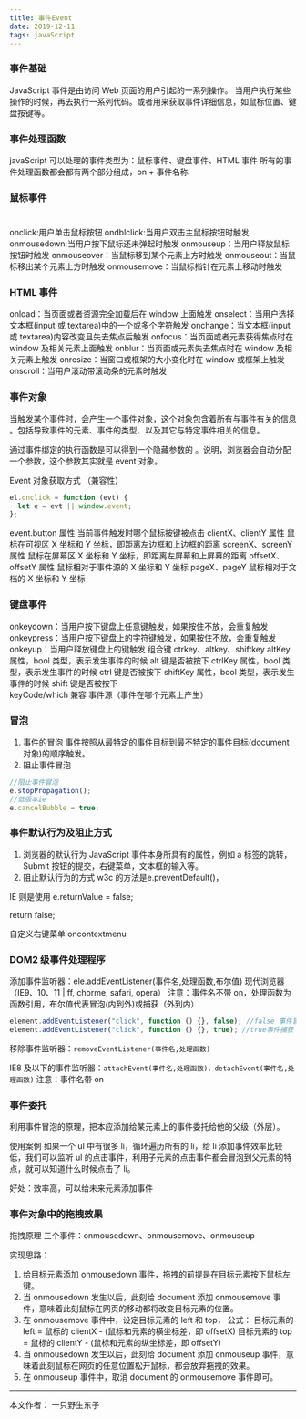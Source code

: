```yaml
---
title: 事件Event
date: 2019-12-11
tags: javaScript
---
```


### 事件基础

JavaScript 事件是由访问 Web 页面的用户引起的一系列操作。
当用户执行某些操作的时候，再去执行一系列代码。或者用来获取事件详细信息，如鼠标位置、键盘按键等。

### 事件处理函数

javaScript 可以处理的事件类型为：鼠标事件、键盘事件、HTML 事件
所有的事件处理函数都会都有两个部分组成，on + 事件名称

<!--more--> 

### 鼠标事件
#
onclick:用户单击鼠标按钮
ondblclick:当用户双击主鼠标按钮时触发
onmousedown:当用户按下鼠标还未弹起时触发
onmouseup：当用户释放鼠标按钮时触发
onmouseover：当鼠标移到某个元素上方时触发
onmouseout：当鼠标移出某个元素上方时触发
onmousemove：当鼠标指针在元素上移动时触发

### HTML 事件

onload：当页面或者资源完全加载后在 window 上面触发
onselect：当用户选择文本框(input 或 textarea)中的一个或多个字符触发
onchange：当文本框(input 或 textarea)内容改变且失去焦点后触发
onfocus：当页面或者元素获得焦点时在 window 及相关元素上面触发
onblur：当页面或元素失去焦点时在 window 及相关元素上触发
onresize：当窗口或框架的大小变化时在 window 或框架上触发
onscroll：当用户滚动带滚动条的元素时触发

### 事件对象

当触发某个事件时，会产生一个事件对象，这个对象包含着所有与事件有关的信息 。包括导致事件的元素、事件的类型、以及其它与特定事件相关的信息。

通过事件绑定的执行函数是可以得到一个隐藏参数的 。说明，浏览器会自动分配一个参数，这个参数其实就是 event 对象。

Event 对象获取方式 （兼容性）

```js
el.onclick = function (evt) {
  let e = evt || window.event;
};
```

event.button 属性
当前事件触发时哪个鼠标按键被点击
clientX、clientY 属性
鼠标在可视区 X 坐标和 Y 坐标，即距离左边框和上边框的距离
screenX、screenY 属性
鼠标在屏幕区 X 坐标和 Y 坐标，即距离左屏幕和上屏幕的距离
offsetX、offsetY 属性
鼠标相对于事件源的 X 坐标和 Y 坐标
pageX、pageY
鼠标相对于文档的 X 坐标和 Y 坐标

### 键盘事件

onkeydown：当用户按下键盘上任意键触发，如果按住不放，会重复触发
onkeypress：当用户按下键盘上的字符键触发，如果按住不放，会重复触发
onkeyup：当用户释放键盘上的键触发
组合键 ctrkey、altkey、shiftkey
altKey 属性，bool 类型，表示发生事件的时候 alt 键是否被按下
ctrlKey 属性，bool 类型，表示发生事件的时候 ctrl 键是否被按下
shiftKey 属性，bool 类型，表示发生事件的时候 shift 键是否被按下  
keyCode/which 兼容
事件源（事件在哪个元素上产生）

### 冒泡

1. 事件的冒泡
   事件按照从最特定的事件目标到最不特定的事件目标(document 对象)的顺序触发。
2. 阻止事件冒泡

```js
//阻止事件冒泡
e.stopPropagation();
//低版本ie
e.cancelBubble = true;
```

### 事件默认行为及阻止方式

1. 浏览器的默认行为
   JavaScript 事件本身所具有的属性，例如 a 标签的跳转，Submit 按钮的提交，右键菜单，文本框的输入等。
2. 阻止默认行为的方式
   w3c 的方法是e.preventDefault()，

IE 则是使用
e.returnValue = false;

return false;

自定义右键菜单 oncontextmenu

### DOM2 级事件处理程序

添加事件监听器：ele.addEventListener(事件名,处理函数,布尔值)
现代浏览器（IE9、10、11 | ff, chorme, safari, opera）
注意：事件名不带 on，处理函数为函数引用，布尔值代表冒泡(内到外)或捕获（外到内）

```js
element.addEventListener("click", function () {}, false); //false 事件冒泡
element.addEventListener("click", function () {}, true); //true事件捕获
```

移除事件监听器：```removeEventListener(事件名,处理函数)```

IE8 及以下的事件监听器：```attachEvent(事件名,处理函数)，detachEvent(事件名,处理函数)```
注意：事件名带 on

### 事件委托

利用事件冒泡的原理，把本应添加给某元素上的事件委托给他的父级（外层）。

使用案例
如果一个 ul 中有很多 li，循环遍历所有的 li，给 li 添加事件效率比较低，我们可以监听 ul 的点击事件，利用子元素的点击事件都会冒泡到父元素的特点，就可以知道什么时候点击了 li。

好处：效率高，可以给未来元素添加事件

### 事件对象中的拖拽效果

拖拽原理
三个事件：onmousedown、onmousemove、onmouseup

实现思路：

1. 给目标元素添加 onmousedown 事件，拖拽的前提是在目标元素按下鼠标左键。
2. 当 onmousedown 发生以后，此刻给 document 添加 onmousemove 事件，意味着此刻鼠标在网页的移动都将改变目标元素的位置。
3. 在 onmousemove 事件中，设定目标元素的 left 和 top，
   公式：
   目标元素的 left = 鼠标的 clientX - (鼠标和元素的横坐标差，即 offsetX)
   目标元素的 top = 鼠标的 clientY - (鼠标和元素的纵坐标差，即 offsetY)
4. 当 onmousedown 发生以后，此刻给 document 添加 onmouseup 事件，意味着此刻鼠标在网页的任意位置松开鼠标，都会放弃拖拽的效果。
5. 在 onmouseup 事件中，取消 document 的 onmousemove 事件即可。

--- 

本文作者： 一只野生东子